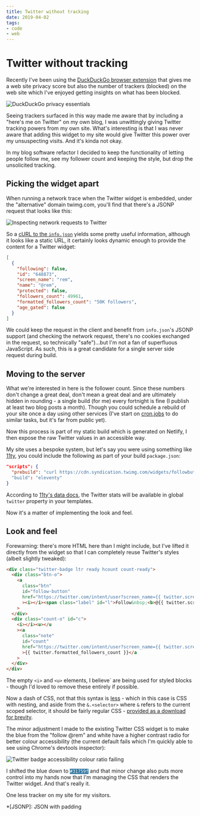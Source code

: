 ```yaml
---
title: Twitter without tracking
date: 2019-04-02
tags:
- code
- web
---
```


# Twitter without tracking

Recently I've been using the [DuckDuckGo browser extension](https://chrome.google.com/webstore/detail/duckduckgo-privacy-essent/bkdgflcldnnnapblkhphbgpggdiikppg) that gives me a web site privacy score but also the number of trackers (blocked) on the web site which I've enjoyed getting insights on what has been blocked.

<!--more-->

<img class="half" src="/images/duckduckgo-rating.png" alt="DuckDuckGo privacy essentials">

Seeing trackers surfaced in this way made me aware that by including a "here's me on Twitter" on my own blog, I was unwittingly giving Twitter tracking powers from my own site. What's interesting is that I was never aware that adding this widget to my site would give Twitter this power over my unsuspecting visits. And it's kinda not okay.

In my blog software refactor I decided to keep the functionality of letting people follow me, see my follower count and keeping the style, but drop the unsolicited tracking.

## Picking the widget apart

When running a network trace when the Twitter widget is embedded, under the "alternative" domain twimg.com, you'll find that there's a JSONP request that looks like this:

![Inspecting network requests to Twitter](/images/twitter-followers-network.png)

So a [cURL to the `info.json`](https://cdn.syndication.twimg.com/widgets/followbutton/info.json\?lang\=en\&screen_names\=rem) yields some pretty useful information, although it looks like a static URL, it certainly looks dynamic enough to provide the content for a Twitter widget:

```json
[
  {
    "following": false,
    "id": "648873",
    "screen_name": "rem",
    "name": "@rem",
    "protected": false,
    "followers_count": 49961,
    "formatted_followers_count": "50K followers",
    "age_gated": false
  }
]
```

We could keep the request in the client and benefit from `info.json`'s JSONP support (and checking the network request, there's no cookies exchanged in the request, so technically "safe")…but I'm not a fan of superfluous JavaScript. As such, this is a great candidate for a single server side request during build.

## Moving to the server

What we're interested in here is the follower count. Since these numbers don't change a great deal, don't mean a great deal and are ultimately hidden in rounding - a single build (for me) every fortnight is fine (I publish at least two blog posts a month). Though you could schedule a rebuild of your site once a day using other services (I've start on [cron.jobs](https://cron.jobs) to do similar tasks, but it's far from public yet).

Now this process is part of my static build which is generated on Netlify, I then expose the raw Twitter values in an accessible way.

My site uses a bespoke system, but let's say you were using something like [11ty](https://11ty.io), you could include the following as part of your build `package.json`:

```json
"scripts": {
  "prebuild": "curl https://cdn.syndication.twimg.com/widgets/followbutton/info.json?lang=en&screen_names=rem > _data/twitter.json"
  "build": "eleventy"
}
```

According to [11ty's data docs](https://www.11ty.io/docs/data-global/), the Twitter stats will be available in global `twitter` property in your templates.

Now it's a matter of implementing the look and feel.

## Look and feel

Forewarning: there's more HTML here than I might include, but I've lifted it directly from the widget so that I can completely reuse Twitter's styles (albeit slightly tweaked):

```html
<div class="twitter-badge ltr ready hcount count-ready">
  <div class="btn-o">
    <a
      class="btn"
      id="follow-button"
      href="https://twitter.com/intent/user?screen_name={{ twitter.screen_name }}"
      ><i></i><span class="label" id="l">Follow&nbsp;<b>@{{ twitter.screen_name }}</b></span></a
    >
  </div>
  <div class="count-o" id="c">
    <i></i><u></u
    ><a
      class="note"
      id="count"
      href="https://twitter.com/intent/user?screen_name={{ twitter.screen_name }}"
      >{{ twitter.formatted_followers_count }}</a
    >
  </div>
</div>
```

The empty `<i>` and `<u>` elements, I believe` are being used for styled blocks - though I'd loved to remove these entirely if possible.

Now a dash of CSS, not that this syntax is [less](http://lesscss.org/) - which in this case is CSS with nesting, and aside from the `&.<selector>` where `&` refers to the current scoped selector, it should be fairly regular CSS - [provided as a download for brevity](/downloads/twitter-widget.less).

The minor adjustment I made to the existing Twitter CSS widget is to make the blue from the "follow @rem" and white have a higher contrast radio for better colour accessibility (the current default fails which I'm quickly able to see using Chrome's devtools inspector):

![Twitter badge accessibility colour ratio failing](/images/twitter-badge-a11y.png)

I shifted the blue down to <code style="background: #31759f; color: white;">#31759f</code> and that minor change also puts more control into my hands now that I'm managing the CSS that renders the Twitter widget. And that's really it.

One less tracker on my site for my visitors.

*[JSONP]: JSON with padding
